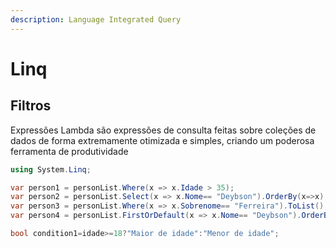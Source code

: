 ```yaml
---
description: Language Integrated Query
---
```


# Linq

## Filtros

Expressões Lambda são expressões de consulta feitas sobre coleções de dados de forma extremamente otimizada e simples, criando um poderosa ferramenta de produtividade

```csharp
using System.Linq;

var person1 = personList.Where(x => x.Idade > 35);
var person2 = personList.Select(x => x.Nome== "Deybson").OrderBy(x=>x);
var person3 = personList.Where(x => x.Sobrenome== "Ferreira").ToList();
var person4 = personList.FirstOrDefault(x => x.Nome== "Deybson").OrderBy(x=>x);

bool condition1=idade>=18?"Maior de idade":"Menor de idade";

```

